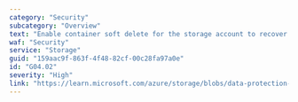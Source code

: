 ```yaml
---
category: "Security"
subcategory: "Overview"
text: "Enable container soft delete for the storage account to recover a deleted container and its contents."
waf: "Security"
service: "Storage"
guid: "159aac9f-863f-4f48-82cf-00c28fa97a0e"
id: "G04.02"
severity: "High"
link: "https://learn.microsoft.com/azure/storage/blobs/data-protection-overview#recommendations-for-basic-data-protection"
---
```

